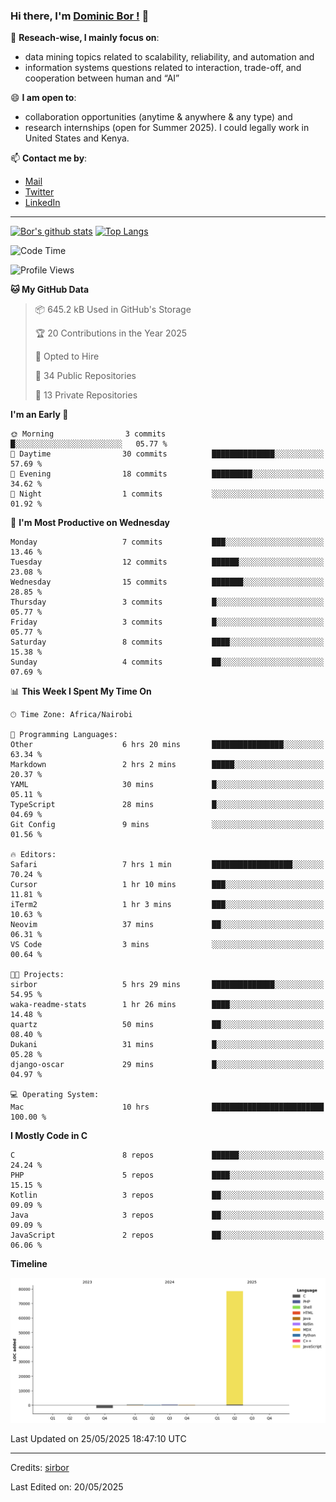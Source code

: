 ### Hi there, I'm [Dominic Bor !](https://www.dominicbor.me/) 👋

🔭 **Reseach-wise, I mainly focus on**:

- data mining topics related to scalability, reliability, and automation and
- information systems questions related to interaction, trade-off, and cooperation between human and “AI”

😄 **I am open to**:

- collaboration opportunities (anytime & anywhere & any type) and
- research internships (open for Summer 2025). I could legally work in United States and Kenya.

📫 **Contact me by**:

- [Mail](mailto:dominicbor@icloud.com)
- [Twitter](https://twitter.com/Kd_Bpr)
- [LinkedIn](https://www.linkedin.com/in/sirbor/)

---

[![Bor's github stats](https://github-readme-stats.vercel.app/api?username=sirbor&theme=material-palenight&count_private=true&hide=contribs)](https://github.com/anuraghazra/github-readme-stats)
[![Top Langs](https://github-readme-stats.vercel.app/api/top-langs/?username=sirbor&theme=material-palenight&hide=Jupyter&layout=compact)](https://github.com/anuraghazra/github-readme-stats)

<!--START_SECTION:waka-->
![Code Time](http://img.shields.io/badge/Code%20Time-814%20hrs%2047%20mins-blue)

![Profile Views](http://img.shields.io/badge/Profile%20Views-6-blue)

**🐱 My GitHub Data** 

> 📦 645.2 kB Used in GitHub's Storage 
 > 
> 🏆 20 Contributions in the Year 2025
 > 
> 💼 Opted to Hire
 > 
> 📜 34 Public Repositories 
 > 
> 🔑 13 Private Repositories 
 > 
**I'm an Early 🐤** 

```text
🌞 Morning                3 commits           █░░░░░░░░░░░░░░░░░░░░░░░░   05.77 % 
🌆 Daytime                30 commits          ██████████████░░░░░░░░░░░   57.69 % 
🌃 Evening                18 commits          █████████░░░░░░░░░░░░░░░░   34.62 % 
🌙 Night                  1 commits           ░░░░░░░░░░░░░░░░░░░░░░░░░   01.92 % 
```
📅 **I'm Most Productive on Wednesday** 

```text
Monday                   7 commits           ███░░░░░░░░░░░░░░░░░░░░░░   13.46 % 
Tuesday                  12 commits          ██████░░░░░░░░░░░░░░░░░░░   23.08 % 
Wednesday                15 commits          ███████░░░░░░░░░░░░░░░░░░   28.85 % 
Thursday                 3 commits           █░░░░░░░░░░░░░░░░░░░░░░░░   05.77 % 
Friday                   3 commits           █░░░░░░░░░░░░░░░░░░░░░░░░   05.77 % 
Saturday                 8 commits           ████░░░░░░░░░░░░░░░░░░░░░   15.38 % 
Sunday                   4 commits           ██░░░░░░░░░░░░░░░░░░░░░░░   07.69 % 
```


📊 **This Week I Spent My Time On** 

```text
🕑︎ Time Zone: Africa/Nairobi

💬 Programming Languages: 
Other                    6 hrs 20 mins       ████████████████░░░░░░░░░   63.34 % 
Markdown                 2 hrs 2 mins        █████░░░░░░░░░░░░░░░░░░░░   20.37 % 
YAML                     30 mins             █░░░░░░░░░░░░░░░░░░░░░░░░   05.11 % 
TypeScript               28 mins             █░░░░░░░░░░░░░░░░░░░░░░░░   04.69 % 
Git Config               9 mins              ░░░░░░░░░░░░░░░░░░░░░░░░░   01.56 % 

🔥 Editors: 
Safari                   7 hrs 1 min         ██████████████████░░░░░░░   70.24 % 
Cursor                   1 hr 10 mins        ███░░░░░░░░░░░░░░░░░░░░░░   11.81 % 
iTerm2                   1 hr 3 mins         ███░░░░░░░░░░░░░░░░░░░░░░   10.63 % 
Neovim                   37 mins             ██░░░░░░░░░░░░░░░░░░░░░░░   06.31 % 
VS Code                  3 mins              ░░░░░░░░░░░░░░░░░░░░░░░░░   00.64 % 

🐱‍💻 Projects: 
sirbor                   5 hrs 29 mins       ██████████████░░░░░░░░░░░   54.95 % 
waka-readme-stats        1 hr 26 mins        ████░░░░░░░░░░░░░░░░░░░░░   14.48 % 
quartz                   50 mins             ██░░░░░░░░░░░░░░░░░░░░░░░   08.40 % 
Dukani                   31 mins             █░░░░░░░░░░░░░░░░░░░░░░░░   05.28 % 
django-oscar             29 mins             █░░░░░░░░░░░░░░░░░░░░░░░░   04.97 % 

💻 Operating System: 
Mac                      10 hrs              █████████████████████████   100.00 % 
```

**I Mostly Code in C** 

```text
C                        8 repos             ██████░░░░░░░░░░░░░░░░░░░   24.24 % 
PHP                      5 repos             ████░░░░░░░░░░░░░░░░░░░░░   15.15 % 
Kotlin                   3 repos             ██░░░░░░░░░░░░░░░░░░░░░░░   09.09 % 
Java                     3 repos             ██░░░░░░░░░░░░░░░░░░░░░░░   09.09 % 
JavaScript               2 repos             ██░░░░░░░░░░░░░░░░░░░░░░░   06.06 % 
```



**Timeline**

![Lines of Code chart](https://raw.githubusercontent.com/sirbor/sirbor/main/assets/bar_graph.png)


 Last Updated on 25/05/2025 18:47:10 UTC
<!--END_SECTION:waka-->
---

Credits: [sirbor](https://github.com/sirbor)

Last Edited on: 20/05/2025
